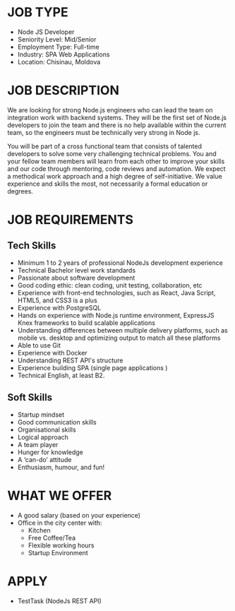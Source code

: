 
# JOB TYPE
 - Node JS Developer
 - Seniority Level: Mid/Senior
 - Employment Type: Full-time
 - Industry: SPA Web Applications
 - Location: Chisinau, Moldova
# JOB  DESCRIPTION
We are looking for strong Node.js engineers who can lead the team on integration work with backend systems.
They will be the first set of Node.js developers to join the team and there is no help available within the current team, so the engineers must be technically very strong in Node js.

You will be part of a cross functional team that consists of talented developers to solve some very challenging technical problems. You and your fellow team members will learn from each other to improve your skills and our code through mentoring, code reviews and automation.
We expect a methodical work approach and a high degree of self-initiative. We value experience and skills the most, not necessarily a formal education or degrees.
# JOB  REQUIREMENTS
## Tech Skills
 - Minimum 1 to 2 years of professional NodeJs development experience
 - Technical Bachelor level work standards
 - Passionate about software development
 - Good coding ethic: clean coding, unit testing, collaboration, etc
 - Experience with front-end technologies, such as React, Java Script, HTML5, and CSS3 is a plus
 - Experience with PostgreSQL
 - Hands on experience with Node.js runtime environment, ExpressJS Knex frameworks to build scalable applications
 - Understanding differences between multiple delivery platforms, such as mobile vs. desktop and optimizing output to match all these platforms
 - Able to use Git
 - Experience with Docker
 - Understanding REST API's structure
 - Experience building SPA (single page applications )
 - Technical English, at least B2.
## Soft Skills
 - Startup mindset
 - Good communication skills
 - Organisational skills
 - Logical approach
 - A team player
 - Hunger for knowledge
 - A ‘can-do’ attitude
 - Enthusiasm, humour, and fun!
# WHAT WE OFFER
 - A good salary (based on your experience)
 - Office in the city center with: 
   - Kitchen
   - Free Coffee/Tea
   - Flexible working hours
   - Startup Environment
# APPLY
 - TestTask (NodeJs REST API)
